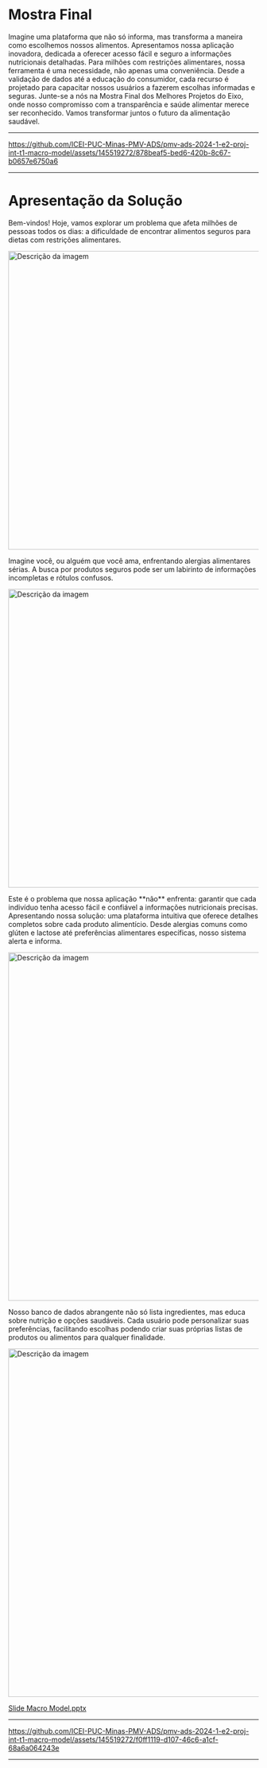 # Mostra Final

<p>Imagine uma plataforma que não só informa, mas transforma a maneira como escolhemos nossos alimentos. Apresentamos nossa aplicação inovadora, dedicada a oferecer acesso fácil e seguro a informações nutricionais detalhadas. Para milhões com restrições alimentares, nossa ferramenta é uma necessidade, não apenas uma conveniência. Desde a validação de dados até a educação do consumidor, cada recurso é projetado para capacitar nossos usuários a fazerem escolhas informadas e seguras. Junte-se a nós na Mostra Final dos Melhores Projetos do Eixo, onde nosso compromisso com a transparência e saúde alimentar merece ser reconhecido. Vamos transformar juntos o futuro da alimentação saudável.</p>

---------------------------------------

https://github.com/ICEI-PUC-Minas-PMV-ADS/pmv-ads-2024-1-e2-proj-int-t1-macro-model/assets/145519272/878beaf5-bed6-420b-8c67-b0657e6750a6

---------------------------------------

# Apresentação da Solução

<p>Bem-vindos! Hoje, vamos explorar um problema que afeta milhões de pessoas todos os dias: a dificuldade de encontrar alimentos seguros para dietas com restrições alimentares.</p>
<img src="https://github.com/ICEI-PUC-Minas-PMV-ADS/pmv-ads-2024-1-e2-proj-int-t1-macro-model/assets/104217381/88a115f2-77b7-45b1-90d9-f9ff910e737b" alt="Descrição da imagem" width="600">


<p>Imagine você, ou alguém que você ama, enfrentando alergias alimentares sérias. A busca por produtos seguros pode ser um labirinto de informações incompletas e rótulos confusos.</p>
<img src="https://github.com/ICEI-PUC-Minas-PMV-ADS/pmv-ads-2024-1-e2-proj-int-t1-macro-model/assets/104217381/8c56a02e-d717-43e1-bcd5-37456a53fae7" alt="Descrição da imagem" width="600">


<p>Este é o problema que nossa aplicação **não** enfrenta: garantir que cada indivíduo tenha acesso fácil e confiável a informações nutricionais precisas.
Apresentando nossa solução: uma plataforma intuitiva que oferece detalhes completos sobre cada produto alimentício. Desde alergias comuns como glúten e lactose até preferências alimentares específicas, nosso sistema alerta e informa.</p>
<img src="https://github.com/ICEI-PUC-Minas-PMV-ADS/pmv-ads-2024-1-e2-proj-int-t1-macro-model/assets/104217381/1997ec45-9905-42ef-9715-9a5639e80787" alt="Descrição da imagem" width="700">

<p>Nosso banco de dados abrangente não só lista ingredientes, mas educa sobre nutrição e opções saudáveis. Cada usuário pode personalizar suas preferências, facilitando escolhas podendo criar suas próprias listas de produtos ou alimentos para qualquer finalidade.</p>
<img src="https://github.com/ICEI-PUC-Minas-PMV-ADS/pmv-ads-2024-1-e2-proj-int-t1-macro-model/assets/104217381/1c400b8d-b0e0-4bd4-84a1-4a818591e759" alt="Descrição da imagem" width="700">

[Slide Macro Model.pptx](https://github.com/user-attachments/files/15878243/Slide.Macro.Model.pptx)


---------------------------------------

https://github.com/ICEI-PUC-Minas-PMV-ADS/pmv-ads-2024-1-e2-proj-int-t1-macro-model/assets/145519272/f0ff1119-d107-46c6-a1cf-68a6a064243e

---------------------------------------
